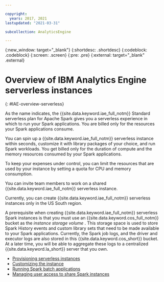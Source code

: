 ```yaml
---

copyright:
  years: 2017, 2021
lastupdated: "2021-03-31"

subcollection: AnalyticsEngine

---
```



{:new_window: target="_blank"}
{:shortdesc: .shortdesc}
{:codeblock: .codeblock}
{:screen: .screen}
{:pre: .pre}
{:external: target="_blank" .external}

# Overview of IBM Analytics Engine serverless instances
{: #IAE-overview-serverless}

As the name indicates, the {{site.data.keyword.iae_full_notm}} Standard serverless plan for Apache Spark gives you a serverless experience in which to run your Spark applications. You are billed only for the resources your Spark applications consume.

You can spin up a {{site.data.keyword.iae_full_notm}} serverless instance within seconds, customize it with library packages of your choice, and run Spark workloads. You get billed only for the duration of compute and the memory resources consumed by your Spark applications.

To keep your expenses under control, you can limit the resources that are used by your instance by setting a quota for CPU and memory consumption.

You can invite team members to work on a shared {{site.data.keyword.iae_full_notm}} serverless instance.

Currently, you can create {{site.data.keyword.iae_full_notm}}  serverless instances only in the US South region.

A prerequisite when creating {{site.data.keyword.iae_full_notm}} serverless Spark instances is that you must use an {{site.data.keyword.cos_full_notm}} bucket as the *instance storage volume* . This storage space is used to store Spark History events and custom library sets that need to be made available to your Spark applications. Currently, the Spark job logs, and the driver and executor logs are also stored in this {{site.data.keyword.cos_short}} bucket. At a later time, you will be able to  aggregate these logs to a centralized {{site.data.keyword.la_short}} server that you own.


- [Provisioning serverless instances](/docs/AnalyticsEngine?topic=AnalyticsEngine-provisioning-serverless)
- [Customizing the instance](/docs/AnalyticsEngine?topic=AnalyticsEngine-cust-instance)
- [Running Spark batch applications](/docs/AnalyticsEngine?topic=AnalyticsEngine-spark-batch-serverless)
- [Managing user access to share Spark instances](/docs/AnalyticsEngine?topic=AnalyticsEngine-grant-permissions-serverless)
